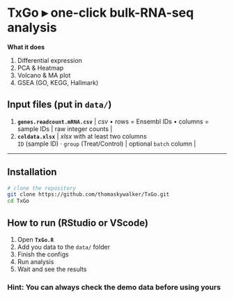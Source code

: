 # TxGo ▸  one-click bulk-RNA-seq analysis

**What it does**

1. Differential expression
2. PCA & Heatmap
3. Volcano & MA plot
4. GSEA (GO, KEGG, Hallmark)

## Input files (put in `data/`)
1. **`genes.readcount.mRNA.csv`** | *csv* • rows = Ensembl IDs • columns = sample IDs | raw integer counts |
2. **`coldata.xlsx`** | *xlsx* with at least two columns <br>`ID` (sample ID) · `group` (Treat/Control) | optional `batch` column |
---

## Installation

```bash
# clone the repository
git clone https://github.com/thomaskywalker/TxGo.git
cd TxGo
```

## How to run (RStudio or VScode)
1. Open **`TxGo.R`**  
2. Add you data to the `data/` folder
3. Finish the configs
4. Run analysis
5. Wait and see the results

### Hint: You can always check the demo data before using yours